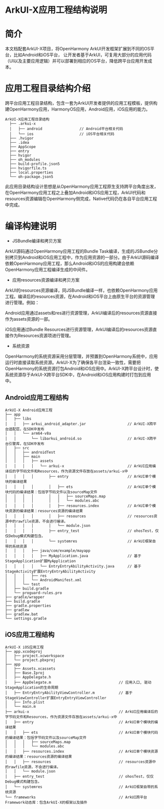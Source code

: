 # ArkUI-X应用工程结构说明

# 简介

本文档配套ArkUI-X项目，将OpenHarmony ArkUI开发框架扩展到不同的OS平台，比如Android和iOS平台， 让开发者基于ArkUI，可复用大部分的应用代码（UI以及主要应用逻辑）并可以部署到相应的OS平台，降低跨平台应用开发成本。

# 应用工程目录结构介绍

跨平台应用工程目录结构，包含一套为ArkUI开发者提供的应用工程模板，提供构建OpenHarmony应用，HarmonyOS应用，Android应用，iOS应用的能力。

```
ArkUI-X应用工程目录结构
  ├── .arkui-x
  │   ├── android                 // Android平台相关代码
  │   └── ios                     // iOS平台相关代码
  ├── .hvigor
  ├── .idea
  ├── AppScope
  ├── entry
  ├── hvigor
  ├── oh_modules
  ├── build-profile.json5
  ├── hvigorfile.ts
  ├── local.properties
  └── oh-package.json5
```

此应用目录结构设计思想是从OpenHarmony应用工程原生支持跨平台角度出发，在OpenHarmony应用工程之上叠加Android和iOS应用工程，ArkUI代码和resources资源编辑在OpenHarmony侧完成，Native代码仍在各自平台应用工程中完成。

# 编译构建说明

* JSBundle编译和拷贝方案

ArkUI源码通过OpenHarmony应用工程的Bundle Task编译，生成的JSBundle分别拷贝到Android和iOS应用工程中，作为应用资源的一部分。由于ArkUI源码编译依赖OpenHarmony应用工程，那么Android和iOS的应用构建会依赖OpenHarmony应用工程编译生成的中间件。

* 应用resources资源编译和拷贝方案

ArkUI的resources资源编译，同JSBundle编译一样，也依赖OpenHarmony应用工程。编译后的resources资源，在Android和iOS平台上由原生平台的资源管理进行管理。例如：

Android应用通过assets和res进行资源管理，ArkUI编译后的resources资源直接作为assets资源的一部。

iOS应用通过Bundle Resources进行资源管理，ArkUI编译后的resources资源直接作为Resources资源项进行管理。

* 系统资源

OpenHarmony的系统资源采用分层管理，并预置到OpenHarmony系统中，应用运行时直接读取系统资源。ArkUI-X为了确保各平台渲染一致性，需要把OpenHarmony的系统资源打包Android和iOS应用中。ArkUI-X跨平台设计时，使系统资源存于ArkUI-X跨平台SDK中，在Android和iOS应用构建时打包到应用中。

## Android应用工程结构

```
ArkUI-X Android应用工程
├── app
│   ├── libs
│   │   ├── arkui_android_adapter.jar                   // ArkUI-X跨平台适配层，在SDK中发布
│   │   └── arm64-v8a
│   │       └── libarkui_android.so                     // ArkUI-X跨平台引擎库，在SDK中发布
│   ├── src
│   │   ├── androidTest
│   │   ├── main
│   │   │   ├── assets
│   │   │   │   └── arkui-x                             // ArkUI应用编译后的字节码文件和Resources，作为资源文件存放在assets/arkui-x中
│   │   │   │       ├── entry                           // ArkUI单个模块的编译结果
│   │   │   │       │   ├── ets                         // ArkUI单个模块代码的编译结果：包括字节码文件以及sourceMap文件
│   │   │   │       │   │   ├── sourceMaps.map
│   │   │   │       │   │   └── modules.abc
│   │   │   │       │   ├── resources.index             // ArkUI单个模块资源的编译结果：resources资源的编译结果
│   │   │   │       │   ├── resources                   // resources资源中的rawfile资源，不会进行编译。
│   │   │   │       │   └── module.json
│   │   │   │       ├── entry_test                      // ohosTest，仅仅Debug模式构建包含。
│   │   │   │       └── systemres                       // ArkUI框架自带的系统资源
│   │   │   ├── java/com/example/mayapp
│   │   │   │   ├── MyApplication.java                  // 基于StageApplication扩展MyApplication
│   │   │   │   └── EntryEntryAbilityActivity.java      // 基于StageActivity扩展EntryEntryAbilityActivity
│   │   │   ├── res
│   │   │   └── AndroidManifest.xml
│   │   └── test
│   ├── build.gradle
│   └── proguard-rules.pro
├── gradle/wrapper
├── build.gradle
├── gradle.properties
├── gradlew
├── gradlew.bat
└── settings.gradle
```

## iOS应用工程结构

```
ArkUI-X iOS应用工程
├── app.xcodeproj
│   ├── project.xcworkspace
│   └── project.pbxproj
├── app
│   ├── Assets.xcassets
│   ├── Base.Iproj
│   ├── AppDelegate.h
│   ├── AppDelegate.m                               // 应用入口, 驱动StageApplication的生命周期
│   ├── EntryEntryAbilityViewController.m           // 基于StageViewController扩展EntryEntryViewController
│   ├── Info.plist
│   └── main.m
├── arkui-x                                         // ArkUI应用编译后的字节码文件和Resources，作为资源文件存放在assets/arkui-x中
│   ├── entry                                       // ArkUI单个模块的编译结果
│   │   ├── ets                                     // ArkUI单个模块代码的编译结果：包括字节码文件以及sourceMap文件
│   │   │   ├── sourceMaps.map
│   │   │   └── modules.abc
│   │   ├── resources.index                         // ArkUI单个模块资源的编译结果：resources资源的编译结果
│   │   ├── resources                               // resources资源中的rawfile资源，不会进行编译。
│   │   └── module.json
│   ├── entry_test                                  // ohosTest，仅仅Debug模式构建包含。
│   └── systemres                                   // ArkUI框架自带的系统资源
└── frameworks                                      // ArkUI跨平台Framework动态库：包含ArkUI-X的框架以及插件
```